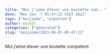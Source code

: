 ```yaml
---
title: "Moi j’aime élever une boulette com..."
date: "Mon Jun  7 05:47:22 CEST 2021"
tags: ["moijaime", "pipotron"]
author: m1ch3l
categories: ["generated"]
slug: "moijaime/2021-06-07-05:47:22"
---
```


Moi j’aime élever une boulette competent
